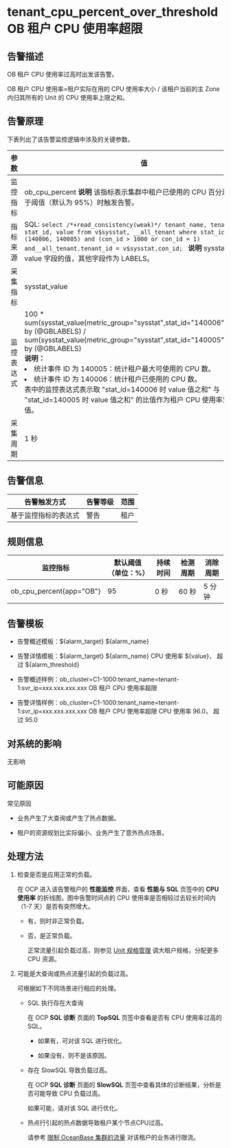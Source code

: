 tenant_cpu_percent_over_threshold OB 租户 CPU 使用率超限
======================================================================

**告警描述**
-----------------------------

OB 租户 CPU 使用率过高时出发该告警。

OB 租户 CPU 使用率=租户实际在用的 CPU 使用率大小 / 该租户当前的主 Zone 内归其所有的 Unit 的 CPU 使用率上限之和。

告警原理
-------------------------

下表列出了该告警监控逻辑中涉及的关键参数。

|  参数   |                                                                                                                                                                                                                                         值                                                                                                                                                                                                                                         |
|-------|-----------------------------------------------------------------------------------------------------------------------------------------------------------------------------------------------------------------------------------------------------------------------------------------------------------------------------------------------------------------------------------------------------------------------------------------------------------------------------------|
| 监控指标  | ob_cpu_percent **说明**  该指标表示集群中租户已使用的 CPU 百分比，当该值大于阈值（默认为 95%）时触发告警。                                                                                                                                                                                                                                                                                                                                                                              |
| 指标来源  | SQL:  ```select /*+read_consistency(weak)*/ tenant_name, tenant_id, stat_id, value from v$sysstat, __all_tenant where stat_id IN (140006, 140005) and (con_id > 1000 or con_id = 1) and__all_tenant.tenant_id = v$sysstat.con_id; ```  **说明**  sysstat_value 取 value 字段的值，其他字段作为 LABELS。                                                                                                                      |
| 采集指标  | sysstat_value                                                                                                                                                                                                                                                                                                                                                                                                                                                                     |
| 监控表达式 | 100 \* sum(sysstat_value{metric_group="sysstat",stat_id="140006",@LABELS}) by (@GBLABELS) / sum(sysstat_value{metric_group="sysstat",stat_id="140005",@LABELS}) by (@GBLABELS) </br>**说明：**  <li>统计事件 ID 为 140005：统计租户最大可使用的 CPU 数。</li><li> 统计事件 ID 为 140006：统计租户已使用的 CPU 数。 </li>   表中的监控表达式表示取 "stat_id=140006 时 value 值之和" 与 "stat_id=140005 时 value 值之和" 的比值作为租户 CPU 使用率监控指标值。 |
| 采集周期  | 1 秒                                                                                                                                                                                                                                                                                                                                                                                                                                                                               |

**告警信息**
-----------------------------

|   告警触发方式   | 告警等级 | 范围 |
|------------|------|----|
| 基于监控指标的表达式 | 警告   | 租户 |

**规则信息**
-----------------------------

|           监控指标           | 默认阈值（单位：%） | 持续时间 | 检测周期 | 消除周期 |
|--------------------------|------------|------|------|------|
| ob_cpu_percent{app="OB"} | 95         | 0 秒  | 60 秒 | 5 分钟 |

**告警模板**
-----------------------------

* 告警概述模板：\${alarm_target} ${alarm_name}

* 告警详情模板：\${alarm_target} \${alarm_name} CPU 使用率 \${value}， 超过 ${alarm_threshold}

* 告警概述样例：ob_cluster=C1-1000:tenant_name=tenant-1:svr_ip=xxx.xxx.xxx.xxx OB 租户 CPU 使用率超限

* 告警详情样例：ob_cluster=C1-1000:tenant_name=tenant-1:svr_ip=xxx.xxx.xxx.xxx OB 租户 CPU 使用率超限 CPU 使用率 96.0， 超过 95.0

**对系统的影响**
-------------------------------

无影响

**可能原因**
-----------------------------

常见原因

* 业务产生了大查询或产生了热点数据。

* 租户的资源规划比实际偏小、业务产生了意外热点场景。

处理方法
-------------------------

1. 检查是否是应用正常的负载。

   在 OCP 进入该告警租户的 **性能监控** 界面，查看 **性能与 SQL** 页签中的 **CPU 使用率** 的折线图，图中告警时间点的 CPU 使用率是否相较过去较长时间内（1-7 天）是否有突然增大。
   * 有，则时非正常负载。

   * 否，是正常负载。

     正常流量引起负载过高，则参见 [Unit 规格管理](../3.ob-cloud-platform/5.manage-tenants/2.basic-tenant-operations/3.unit-specification-management.md) 调大租户规格，分配更多 CPU 资源。

2. 可能是大查询或热点流量引起的负载过高。

   可根据如下不同场景进行相应的处理。
   * SQL 执行存在大查询

     在 OCP **SQL 诊断** 页面的 **TopSQL** 页签中查看是否有 CPU 使用率过高的 SQL。
     * 如果有，可对该 SQL 进行优化。

     * 如果没有，则不是该原因。

   * 存在 SlowSQL 导致负载过高。

     在 OCP **SQL 诊断** 页面的 **SlowSQL** 页签中查看具体的诊断结果，分析是否可能导致 CPU 负载过高。

     如果可能，请对该 SQL 进行优化。

   * 热点行引起的热点数据导致租户某个节点CPU过高。

     请参考 [限制 OceanBase 集群的流量](../4.alarm-appendix/5.limit-the-inbound-traffic-of-the-oceanbase-cluster.md) 对该租户的业务进行限流。
